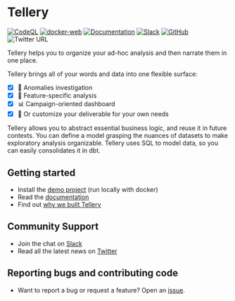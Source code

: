 # Tellery

[![CodeQL](https://github.com/tellery/tellery/actions/workflows/codeql-analysis.yml/badge.svg)](https://github.com/tellery/tellery/actions/workflows/codeql-analysis.yml)
[![docker-web](https://github.com/tellery/tellery/actions/workflows/docker-web.yml/badge.svg?branch=main)](https://github.com/tellery/tellery/actions/workflows/docker-web.yml)
[![Documentation](https://img.shields.io/badge/docs-tellery.io%2Fdocs-brightgreen)](https://tellery.io/docs/)
[![Slack](https://img.shields.io/badge/slack-Tellery-blue.svg?logo=slack)](https://join.slack.com/t/telleryio/shared_invite/zt-s37tgvo7-QBdpggK_uG6QqJVWhSXlFg)
[![GitHub](https://img.shields.io/github/license/tellery/tellery?logo=apache)](/LICENSE)
![Twitter URL](https://img.shields.io/twitter/url?style=social&url=https%3A%2F%2Ftwitter.com%2FTelleryHQ)

Tellery helps you to organize your ad-hoc analysis and then narrate them in one place.

Tellery brings all of your words and data into one flexible surface:

- [x] 🤖 Anomalies investigation
- [x] 📝 Feature-specific analysis
- [x] 📊 Campaign-oriented dashboard
- [x] 🙌 Or customize your deliverable for your own needs

Tellery allows you to abstract essential business logic, and reuse it in future contexts. You can define a model grasping the nuances of datasets to make exploratory analysis organizable. Tellery uses SQL to model data, so you can easily consolidates it in dbt.

## Getting started

- Install the [demo project](https://tellery.io/docs/getting-started/quick-setup) (run locally with docker)
- Read the [documentation](https://tellery.io/docs/)
- Find out [why we built Tellery](https://tellery.io/docs/about)

## Community Support

- Join the chat on [Slack](https://join.slack.com/t/telleryio/shared_invite/zt-s37tgvo7-QBdpggK_uG6QqJVWhSXlFg)
- Read all the latest news on [Twitter](https://twitter.com/telleryhq)

## Reporting bugs and contributing code

- Want to report a bug or request a feature? Open an [issue](/issues/new).
